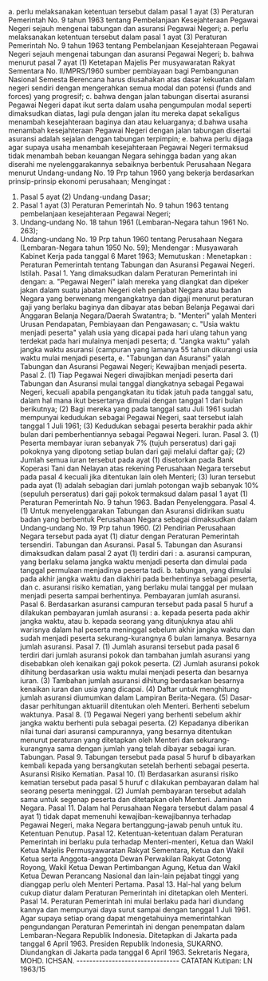  a. perlu melaksanakan ketentuan tersebut dalam pasal 1 ayat (3) Peraturan Pemerintah No. 9 tahun 1963 tentang Pembelanjaan Kesejahteraan Pegawai Negeri sejauh mengenai tabungan dan asuransi Pegawai Negeri; a. perlu melaksanakan ketentuan tersebut dalam pasal 1 ayat (3) Peraturan Pemerintah No. 9 tahun 1963 tentang Pembelanjaan Kesejahteraan Pegawai Negeri sejauh mengenai tabungan dan asuransi Pegawai Negeri;
b. bahwa menurut pasal 7 ayat (1) Ketetapan Majelis Per musyawaratan Rakyat Sementara No. II/MPRS/1960 sumber pembiayaan bagi Pembangunan Nasional Semesta Berencana harus diusahakan atas dasar kekuatan dalam negeri sendiri dengan mengerahkan semua modal dan potensi (funds and forces) yang progresif;
c. bahwa dengan jalan tabungan disertai asuransi Pegawai Negeri dapat ikut serta dalam usaha pengumpulan modal seperti dimaksudkan diatas, lagi pula dengan jalan itu mereka dapat sekaligus menambah kesejahteraan baginya dan atau keluarganya;
d.bahwa usaha menambah kesejahteraan Pegawai Negeri dengan jalan tabungan disertai asuransi adalah sejalan dengan tabungan terpimpin;
e. bahwa perlu dijaga agar supaya usaha menambah kesejahteraan Pegawai Negeri termaksud tidak menambah beban keuangan Negara sehingga badan yang akan diserahi me nyelenggarakannya sebaiknya berbentuk Perusahaan Negara menurut Undang-undang No. 19 Prp tahun 1960 yang bekerja berdasarkan prinsip-prinsip ekonomi perusahaan;
Mengingat :

1. Pasal 5 ayat (2) Undang-undang Dasar;
2. Pasal 1 ayat (3) Peraturan Pemerintah No. 9 tahun 1963 tentang pembelanjaan kesejahteraan Pegawai Negeri;
3. Undang-undang No. 18 tahun 1961 (Lembaran-Negara tahun 1961 No. 263);
4. Undang-undang No. 19 Prp tahun 1960 tentang Perusahaan Negara (Lembaran-Negara tahun 1950 No. 59); Mendengar : Musyawarah Kabinet Kerja pada tanggal 6 Maret 1963; Memutuskan : Menetapkan : Peraturan Pemerintah tentang Tabungan dan Asuransi Pegawai Negeri. Istilah. Pasal 1. Yang dimaksudkan dalam Peraturan Pemerintah ini dengan:
a. "Pegawai Negeri" ialah mereka yang diangkat dan dipeker jakan dalam suatu jabatan Negeri oleh penjabat Negara atau badan Negara yang berwenang mengangkatnya dan digaji menurut peraturan gaji yang berlaku baginya dan dibayar atas beban Belanja Pegawai dari Anggaran Belanja Negara/Daerah Swatantra;
b. "Menteri" yalah Menteri Urusan Pendapatan, Pembiayaan dan Pengawasan;
c. "Usia waktu menjadi peserta" yalah usia yang dicapai pada hari ulang tahun yang terdekat pada hari mulainya menjadi peserta;
d. "Jangka waktu" yalah jangka waktu asuransi (campuran yang lamanya 55 tahun dikurangi usia waktu mulai menjadi peserta, e. "Tabungan dan Asuransi" yalah Tabungan dan Asuransi Pegawai Negeri; Kewajiban menjadi peserta. Pasal 2. (1) Tiap Pegawai Negeri diwajibkan menjadi peserta dari Tabungan dan Asuransi mulai tanggal diangkatnya sebagai Pegawai Negeri, kecuali apabila pengangkatan itu tidak jatuh pada tanggal satu, dalam hal mana ikut besertanya dimulai dengan tanggal 1 dari bulan berikutnya;
(2) Bagi mereka yang pada tanggal satu Juli 1961 sudah mempunyai kedudukan sebagai Pegawai Negeri, saat tersebut ialah tanggal 1 Juli 1961;
(3) Kedudukan sebagai peserta berakhir pada akhir bulan dari pemberhentiannya sebagai Pegawai Negeri. Iuran. Pasal 3. (1) Peserta membayar iuran sebanyak 7% (tujuh perseratus) dari gaji pokoknya yang dipotong setiap bulan dari gaji melalui daftar gaji;
(2) Jumlah semua iuran tersebut pada ayat (1) disetorkan pada Bank Koperasi Tani dan Nelayan atas rekening Perusahaan Negara tersebut pada pasal 4 kecuali jika ditentukan lain oleh Menteri;
(3) Iuran tersebut pada ayat (1) adalah sebagian dari jumlah potongan wajib sebanyak 10% (sepuluh perseratus) dari gaji pokok termaksud dalam pasal 1 ayat (1) Peraturan Pemerintah No. 9 tahun 1963. Badan Penyelenggara. Pasal 4. (1) Untuk menyelenggarakan Tabungan dan Asuransi didirikan suatu badan yang berbentuk Perusahaan Negara sebagai dimaksudkan dalam Undang-undang No. 19 Prp tahun 1960. (2) Pendirian Perusahaan Negara tersebut pada ayat (1) diatur dengan Peraturan Pemerintah tersendiri. Tabungan dan Asuransi. Pasal 5. Tabungan dan Asuransi dimaksudkan dalam pasal 2 ayat (1) terdiri dari :
a. asuransi campuran, yang berlaku selama jangka waktu menjadi peserta dan dimulai pada tanggal permulaan menjadinya peserta tadi. b. tabungan, yang dimulai pada akhir jangka waktu dan diakhiri pada berhentinya sebagai peserta, dan c. asuransi risiko kematian, yang berlaku mulai tanggal per mulaan menjadi peserta sampai berhentinya. Pembayaran jumlah asuransi. Pasal 6. Berdasarkan asuransi campuran tersebut pada pasal 5 huruf a dilakukan pembayaran jumlah asuransi :
a. kepada peserta pada akhir jangka waktu, atau b. kepada seorang yang ditunjuknya atau ahli warisnya dalam hal peserta meninggal sebelum akhir jangka waktu dan sudah menjadi peserta sekurang-kurangnya 6 bulan lamanya. Besarnya jumlah asuransi. Pasal 7. (1) Jumlah asuransi tersebut pada pasal 6 terdiri dari jumlah asuransi pokok dan tambahan jumlah asuransi yang disebabkan oleh kenaikan gaji pokok peserta. (2) Jumlah asuransi pokok dihitung berdasarkan usia waktu mulai menjadi peserta dan besarnya iuran. (3) Tambahan jumlah asuransi dihitung berdasarkan besarnya kenaikan iuran dan usia yang dicapai. (4) Daftar untuk menghitung jumlah asuransi diumumkan dalam Lampiran Berita-Negara. (5) Dasar-dasar perhitungan aktuariil ditentukan oleh Menteri. Berhenti sebelum waktunya. Pasal 8. (1) Pegawai Negeri yang berhenti sebelum akhir jangka waktu berhenti pula sebagai peserta. (2) Kepadanya diberikan nilai tunai dari asuransi campurannya, yang besarnya ditentukan menurut peraturan yang ditetapkan oleh Menteri dan sekurang-kurangnya sama dengan jumlah yang telah dibayar sebagai iuran. Tabungan. Pasal 9. Tabungan tersebut pada pasal 5 huruf b dibayarkan kembali kepada yang bersangkutan setelah berhenti sebagai peserta. Asuransi Risiko Kematian. Pasal 10. (1) Berdasarkan asuransi risiko kematian tersebut pada pasal 5 huruf c dilakukan pembayaran dalam hal seorang peserta meninggal. (2) Jumlah pembayaran tersebut adalah sama untuk segenap peserta dan ditetapkan oleh Menteri. Jaminan Negara. Pasal 11. Dalam hal Perusahaan Negara tersebut dalam pasal 4 ayat 1) tidak dapat memenuhi kewajiban-kewajibannya terhadap Pegawai Negeri, maka Negara bertanggung-jawab penuh untuk itu. Ketentuan Penutup. Pasal 12. Ketentuan-ketentuan dalam Peraturan Pemerintah ini berlaku pula terhadap Menteri-menteri, Ketua dan Wakil Ketua Majelis Permusyawaratan Rakyat Sementara, Ketua dan Wakil Ketua serta Anggota-anggota Dewan Perwakilan Rakyat Gotong Royong, Wakil Ketua Dewan Pertimbangan Agung, Ketua dan Wakil Ketua Dewan Perancang Nasional dan lain-lain pejabat tinggi yang dianggap perlu oleh Menteri Pertama. Pasal 13. Hal-hal yang belum cukup diatur dalam Peraturan Pemerintah ini ditetapkan oleh Menteri. Pasal 14. Peraturan Pemerintah ini mulai berlaku pada hari diundang kannya dan mempunyai daya surut sampai dengan tanggal 1 Juli 1961. Agar supaya setiap orang dapat mengetahuinya memerintahkan pengundangan Peraturan Pemerintah ini dengan penempatan dalam Lembaran-Negara Republik Indonesia. Ditetapkan di Jakarta pada tanggal 6 April 1963. Presiden Republik Indonesia, SUKARNO. Diundangkan di Jakarta pada tanggal 6 April 1963. Sekretaris Negara, MOHD. ICHSAN. -------------------------------- CATATAN Kutipan: LN 1963/15
